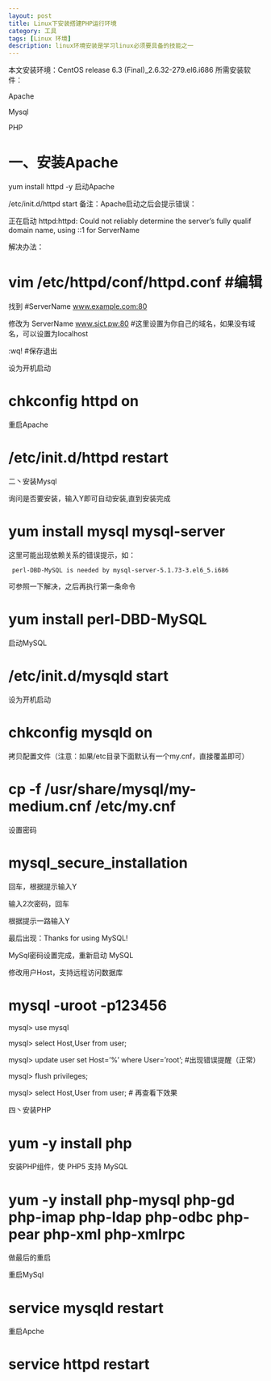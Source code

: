 ```yaml
---
layout: post
title: Linux下安装搭建PHP运行环境
category: 工具
tags: [Linux 环境]
description: linux环境安装是学习linux必须要具备的技能之一
---
```


本文安装环境：CentOS release 6.3 (Final)_2.6.32-279.el6.i686
所需安装软件：

Apache

Mysql

PHP

# 一、安装Apache

 yum install httpd -y
启动Apache

 /etc/init.d/httpd start
备注：Apache启动之后会提示错误：

正在启动 httpd:httpd: Could not reliably determine the server’s fully qualif domain name, using ::1 for ServerName

解决办法：

# vim /etc/httpd/conf/httpd.conf #编辑

找到 #ServerName www.example.com:80

修改为 ServerName www.sict.pw:80 #这里设置为你自己的域名，如果没有域名，可以设置为localhost

:wq! #保存退出

设为开机启动

# chkconfig httpd on
重启Apache

# /etc/init.d/httpd restart
二丶安装Mysql

询问是否要安装，输入Y即可自动安装,直到安装完成

# yum install mysql mysql-server
这里可能出现依赖关系的错误提示，如：

     perl-DBD-MySQL is needed by mysql-server-5.1.73-3.el6_5.i686

可参照一下解决，之后再执行第一条命令

# yum install perl-DBD-MySQL
启动MySQL

# /etc/init.d/mysqld start
设为开机启动

# chkconfig mysqld on
 

 

拷贝配置文件（注意：如果/etc目录下面默认有一个my.cnf，直接覆盖即可）

# cp  -f /usr/share/mysql/my-medium.cnf  /etc/my.cnf
 

设置密码

# mysql_secure_installation
回车，根据提示输入Y

输入2次密码，回车

根据提示一路输入Y

最后出现：Thanks for using MySQL!

MySql密码设置完成，重新启动 MySQL

 

修改用户Host，支持远程访问数据库

#  mysql -uroot -p123456
mysql>  use mysql

mysql>  select Host,User from user;

mysql>  update user set Host=’%’ where User=’root’;   #出现错误提醒（正常）

mysql>  flush privileges;

mysql>  select Host,User from user;   # 再查看下效果

四丶安装PHP

# yum -y install php
 

安装PHP组件，使 PHP5 支持 MySQL

# yum -y install php-mysql php-gd php-imap php-ldap php-odbc php-pear php-xml php-xmlrpc
 

做最后的重启

重启MySql

# service mysqld restart
重启Apche

# service httpd restart